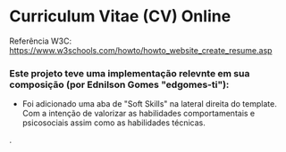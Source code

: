 # Curriculum Vitae (CV) Online

Referência W3C: https://www.w3schools.com/howto/howto_website_create_resume.asp


### Este projeto teve uma implementação relevnte em sua composição (por Ednilson Gomes "edgomes-ti"): 
 - Foi adicionado uma aba de "Soft Skills" na lateral direita do template. Com a intenção de valorizar as habilidades comportamentais e psicosociais assim como as habilidades técnicas. 

.
